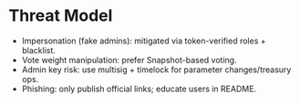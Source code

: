 # Threat Model
- Impersonation (fake admins): mitigated via token-verified roles + blacklist.
- Vote weight manipulation: prefer Snapshot-based voting.
- Admin key risk: use multisig + timelock for parameter changes/treasury ops.
- Phishing: only publish official links; educate users in README.
